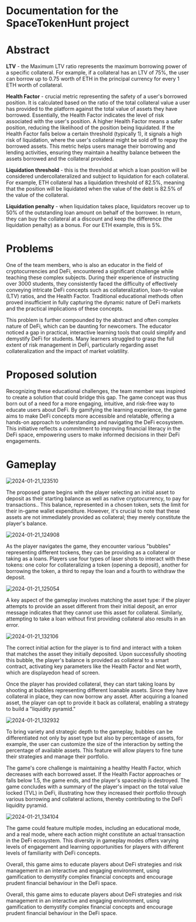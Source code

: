 # Documentation for the SpaceTokenHunt project

# Abstract

**LTV** - the Maximum LTV ratio represents the maximum borrowing power of a specific collateral. 
For example, if a collateral has an LTV of 75%, the user can borrow up to 0.75 worth of ETH in the principal currency for every 1 ETH worth of collateral.

**Health Factor** - crucial metric representing the safety of a user's borrowed position. It is calculated based on the ratio of the total collateral value 
a user has provided to the platform against the total value of assets they have borrowed. Essentially, the Health Factor indicates the level of risk associated with the user's position. 
A higher Health Factor means a safer position, reducing the likelihood of the position being liquidated. If the Health Factor falls below a certain threshold (typically 1), it signals a high risk of liquidation, 
where the user's collateral might be sold off to repay the borrowed assets. This metric helps users manage their borrowing and lending activities, 
ensuring they maintain a healthy balance between the assets borrowed and the collateral provided.

**Liquidation threshold** - this is the threshold at which a loan position will be considered undercollateralized and subject to liquidation for each collateral. For example, ETH collateral has a liquidation threshold of 82.5%, meaning that the position will be liquidated when the value of the debt is 82.5% of the value of the collateral.

**Liquidation penalty** - when liquidation takes place, liquidators recover up to 50% of the outstanding loan amount on behalf of the borrower. In return, they can buy the collateral at a discount and keep the difference (the liquidation penalty) as a bonus. For our ETH example, this is 5%.

# Problems

One of the team members, who is also an educator in the field of cryptocurrencies and DeFi, encountered a significant challenge while teaching these complex subjects. During their experience of instructing over 3000 students, they consistently faced the difficulty of effectively conveying intricate DeFi concepts such as collateralization, loan-to-value (LTV) ratios, and the Health Factor. Traditional educational methods often proved insufficient in fully capturing the dynamic nature of DeFi markets and the practical implications of these concepts.

This problem is further compounded by the abstract and often complex nature of DeFi, which can be daunting for newcomers. The educator noticed a gap in practical, interactive learning tools that could simplify and demystify DeFi for students. Many learners struggled to grasp the full extent of risk management in DeFi, particularly regarding asset collateralization and the impact of market volatility.

# Proposed solution

Recognizing these educational challenges, the team member was inspired to create a solution that could bridge this gap. The game concept was thus born out of a need for a more engaging, intuitive, and risk-free way to educate users about DeFi. By gamifying the learning experience, the game aims to make DeFi concepts more accessible and relatable, offering a hands-on approach to understanding and navigating the DeFi ecosystem. This initiative reflects a commitment to improving financial literacy in the DeFi space, empowering users to make informed decisions in their DeFi engagements.

# Gameplay

![2024-01-21_123510](https://github.com/LastSkywalkerER/ETHGlobal-SpaceTokenHunt/assets/156608212/1023622b-da6a-41a8-9c7c-7832a1a6c041)


The proposed game begins with the player selecting an initial asset to deposit as their starting balance as well as native cryptocurrency, to pay for transactions.. This balance, represented in a chosen token, sets the limit for their in-game wallet expenditure. However, it's crucial to note that these assets are not immediately provided as collateral; they merely constitute the player's balance.

![2024-01-21_124908](https://github.com/LastSkywalkerER/ETHGlobal-SpaceTokenHunt/assets/156608212/58adfc94-5226-4ea4-82ef-25ab9f2a3f84)


As the player navigates the game, they encounter various "bubbles" representing different tockens, they can be providing as a collateral or taking as a loans. Players use four types of laser shots to interact with these tokens: one color for collateralizing a token (opening a deposit), another for borrowing the token, a third to repay the loan and a fourth to withdraw the deposit.


![2024-01-21_125054](https://github.com/LastSkywalkerER/ETHGlobal-SpaceTokenHunt/assets/156608212/4e6a8ab0-06eb-432b-bb73-5691af09cee3)


A key aspect of the gameplay involves matching the asset type: if the player attempts to provide an asset different from their initial deposit, an error message indicates that they cannot use this asset for collateral. Similarly, attempting to take a loan without first providing collateral also results in an error.

![2024-01-21_132106](https://github.com/LastSkywalkerER/ETHGlobal-SpaceTokenHunt/assets/156608212/1eb914a0-cb3c-4960-99c5-37bc8784dc31)

The correct initial action for the player is to find and interact with a token that matches the asset they initially deposited. Upon successfully shooting this bubble, the player's balance is provided as collateral to a smart contract, activating key parameters like the Health Factor and Net worth, which are displayedon head of screen.

Once the player has provided collateral, they can start taking loans by shooting at bubbles representing different loanable assets. Since they have collateral in place, they can now borrow any asset. After acquiring a loaned asset, the player can opt to provide it back as collateral, enabling a strategy to build a "liquidity pyramid."


![2024-01-21_132932](https://github.com/LastSkywalkerER/ETHGlobal-SpaceTokenHunt/assets/156608212/e5fe6198-be00-461b-9e6e-ff6f16918ce4)



To bring variety and strategic depth to the gameplay, bubbles can be differentiated not only by asset type but also by percentage of assets, for example, the user can customize the size of the interaction by setting the percentage of available assets. This feature will allow players to fine tune their strategies and manage their portfolio.

The game's core challenge is maintaining a healthy Health Factor, which decreases with each borrowed asset. If the Health Factor approaches or falls below 1.5, the game ends, and the player's spaceship is destroyed. The game concludes with a summary of the player's impact on the total value locked (TVL) in DeFi, illustrating how they increased their portfolio through various borrowing and collateral actions, thereby contributing to the DeFi liquidity pyramid.

![2024-01-21_134104](https://github.com/LastSkywalkerER/ETHGlobal-SpaceTokenHunt/assets/156608212/f73fada9-7f78-4ee3-8d67-48979821c01a)



The game could feature multiple modes, including an educational mode, and a real mode, where each action might constitute an actual transaction in the DeFi ecosystem. This diversity in gameplay modes offers varying levels of engagement and learning opportunities for players with different levels of familiarity with DeFi concepts.

Overall, this game aims to educate players about DeFi strategies and risk management in an interactive and engaging environment, using gamification to demystify complex financial concepts and encourage prudent financial behaviour in the DeFi space.

Overall, this game aims to educate players about DeFi strategies and risk management in an interactive and engaging environment, using gamification to demystify complex financial concepts and encourage prudent financial behaviour in the DeFi space.

